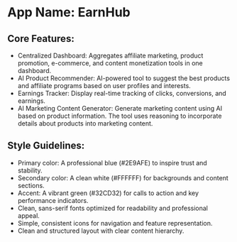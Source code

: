 # **App Name**: EarnHub

## Core Features:

- Centralized Dashboard: Aggregates affiliate marketing, product promotion, e-commerce, and content monetization tools in one dashboard.
- AI Product Recommender: AI-powered tool to suggest the best products and affiliate programs based on user profiles and interests.
- Earnings Tracker: Display real-time tracking of clicks, conversions, and earnings.
- AI Marketing Content Generator: Generate marketing content using AI based on product information. The tool uses reasoning to incorporate details about products into marketing content.

## Style Guidelines:

- Primary color: A professional blue (#2E9AFE) to inspire trust and stability.
- Secondary color: A clean white (#FFFFFF) for backgrounds and content sections.
- Accent: A vibrant green (#32CD32) for calls to action and key performance indicators.
- Clean, sans-serif fonts optimized for readability and professional appeal.
- Simple, consistent icons for navigation and feature representation.
- Clean and structured layout with clear content hierarchy.